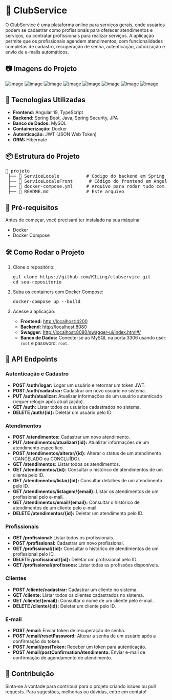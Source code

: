 <h1>📌 ClubService</h1>

<p>O ClubService é uma plataforma online para serviços gerais, onde usuários podem se cadastrar como profissionais para oferecer atendimentos e serviços, ou contratar profissionais para realizar serviços. A aplicação permite que os profissionais agendem atendimentos, com funcionalidades completas de cadastro, recuperação de senha, autenticação, autorização e envio de e-mails automáticos.</p>

<h2>📷 Imagens do Projeto</h2>

![image](https://github.com/user-attachments/assets/45e796a0-094a-4fa7-880c-bc51b531a9b1)
![image](https://github.com/user-attachments/assets/0a13d158-a5af-4f20-bb3e-8973c61ff85b)
![image](https://github.com/user-attachments/assets/b8774cb5-581e-40db-9b7e-fd6fbaecb7e0)
![image](https://github.com/user-attachments/assets/ac2a2e61-1e5d-4dd1-8c1a-60c5bfad34e1)
![image](https://github.com/user-attachments/assets/253796e6-0e8f-4a58-be42-4eaf89bc7ec6)
![image](https://github.com/user-attachments/assets/1d5a1a16-c58f-42e0-9a35-52e70c94100b)
![image](https://github.com/user-attachments/assets/15adbce7-30ed-4317-96d0-6ce1af50259a)
![image](https://github.com/user-attachments/assets/09720af0-f756-42a2-b6f8-e72ad7af9776)


<h2>🚀 Tecnologias Utilizadas</h2>
<ul>
    <li><strong>Frontend:</strong> Angular 19, TypeScript</li>
    <li><strong>Backend:</strong> Spring Boot, Java, Spring Security, JPA</li>
    <li><strong>Banco de Dados:</strong> MySQL</li>
    <li><strong>Containerização:</strong> Docker</li>
    <li><strong>Autenticação:</strong> JWT (JSON Web Token)</li>
    <li><strong>ORM:</strong> Hibernate</li>
</ul>

<h2>📦 Estrutura do Projeto</h2>
<pre>
📂 projeto
 ├── 📂 ServiceLocale          # Código do backend em Spring Boot
 ├── 📂 ServiceLocaleFront      # Código do frontend em Angular
 ├── 📜 docker-compose.yml     # Arquivo para rodar tudo com Docker
 ├── 📜 README.md              # Este arquivo
</pre>

<h2>🔧 Pré-requisitos</h2>
<p>Antes de começar, você precisará ter instalado na sua máquina:</p>
<ul>
    <li>Docker</li>
    <li>Docker Compose</li>
</ul>

<h2>🛠️ Como Rodar o Projeto</h2>
<ol>
    <li>Clone o repositório:</li>
    <pre>git clone https://github.com/K1iing/clubservice.git
cd seu-repositorio</pre>
    <li>Suba os containers com Docker Compose:</li>
    <pre>docker-compose up --build</pre>
    <li>Acesse a aplicação:</li>
    <ul>
        <li><strong>Frontend:</strong> <a href="http://localhost:4200">http://localhost:4200</a></li>
        <li><strong>Backend:</strong> <a href="http://localhost:8080">http://localhost:8080</a></li>
        <li><strong>Swagger:</strong> <a href="http://localhost:8080/swagger-ui/index.html#/">http://localhost:8080/swagger-ui/index.html#/</a></li>
        <li><strong>Banco de Dados:</strong> Conecte-se ao MySQL na porta 3306 usando user: <code>root</code> e password: <code>root</code>.</li>
    </ul>
</ol>

<h2>📜 API Endpoints</h2>

<h3>Autenticação e Cadastro</h3>
<ul>
    <li><strong>POST /auth/logar:</strong> Logar um usuário e retornar um token JWT.</li>
    <li><strong>POST /auth/cadastrar:</strong> Cadastrar um novo usuário no sistema.</li>
    <li><strong>PUT /auth/atualizar:</strong> Atualizar informações de um usuário autenticado (requer relogin após atualização).</li>
    <li><strong>GET /auth:</strong> Listar todos os usuários cadastrados no sistema.</li>
    <li><strong>DELETE /auth/{id}:</strong> Deletar um usuário pelo ID.</li>
</ul>

<h3>Atendimentos</h3>
<ul>
    <li><strong>POST /atendimentos:</strong> Cadastrar um novo atendimento.</li>
    <li><strong>PUT /atendimentos/atualizar/{id}:</strong> Atualizar informações de um atendimento específico.</li>
    <li><strong>POST /atendimentos/alterar/{id}:</strong> Alterar o status de um atendimento (CANCELADO ou CONCLUÍDO).</li>
    <li><strong>GET /atendimentos:</strong> Listar todos os atendimentos.</li>
    <li><strong>GET /atendimentos/{id}:</strong> Consultar o histórico de atendimentos de um cliente pelo ID.</li>
    <li><strong>GET /atendimentos/listar/{id}:</strong> Consultar detalhes de um atendimento pelo ID.</li>
    <li><strong>GET /atendimentos/listagem/{email}:</strong> Listar os atendimentos de um profissional pelo e-mail.</li>
    <li><strong>GET /atendimentos/email/{email}:</strong> Consultar o histórico de atendimentos de um cliente pelo e-mail.</li>
    <li><strong>DELETE /atendimentos/{id}:</strong> Deletar um atendimento pelo ID.</li>
</ul>

<h3>Profissionais</h3>
<ul>
    <li><strong>GET /profissional:</strong> Listar todos os profissionais.</li>
    <li><strong>POST /profissional:</strong> Cadastrar um novo profissional.</li>
    <li><strong>GET /profissional/{id}:</strong> Consultar o histórico de atendimentos de um profissional pelo ID.</li>
    <li><strong>DELETE /profissional/{id}:</strong> Deletar um profissional pelo ID.</li>
    <li><strong>GET /profissional/profissoes:</strong> Listar todas as profissões disponíveis.</li>
</ul>

<h3>Clientes</h3>
<ul>
    <li><strong>POST /cliente/cadastrar:</strong> Cadastrar um cliente no sistema.</li>
    <li><strong>GET /cliente:</strong> Listar todos os clientes cadastrados no sistema.</li>
    <li><strong>GET /cliente/{email}:</strong> Consultar o nome de um cliente pelo e-mail.</li>
    <li><strong>DELETE /cliente/{id}:</strong> Deletar um cliente pelo ID.</li>
</ul>

<h3>E-mail</h3>
<ul>
    <li><strong>POST /email:</strong> Enviar token de recuperação de senha.</li>
    <li><strong>POST /email/resetPassword:</strong> Alterar a senha de um usuário após a confirmação do token.</li>
    <li><strong>POST /email/postToken:</strong> Receber um token para autenticação.</li>
    <li><strong>POST /email/postConfirmationAtendimento:</strong> Enviar e-mail de confirmação de agendamento de atendimento.</li>
</ul>

<h2>🤝 Contribuição</h2>
<p>Sinta-se à vontade para contribuir para o projeto criando issues ou pull requests. Para sugestões, melhorias ou dúvidas, entre em contato!</p>
